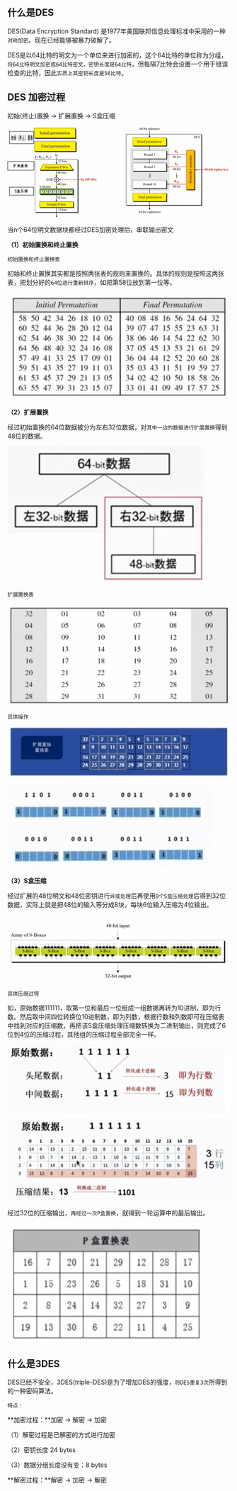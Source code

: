 ## 什么是DES

DES(Data Encryption Standard) 是1977年美国联邦信息处理标准中采用的一种`对称加密`。现在已经能够被暴力破解了。

DES是以64比特的明文为一个单位来进行加密的，这个64比特的单位称为分组，`将64比特明文加密成64比特密文，密钥长度是64比特`，但每隔7比特会设置一个用于错误检查的比特，因此`实质上其密钥长度是56比特`。

## DES 加密过程

初始(终止)置换 -> 扩展置换 -> S盒压缩

[b站链接]: https://www.bilibili.com/video/BV1QW411B7A4/?spm_id_from=333.788.videocard.0	"b站链接"

![DES加密结构图](../images/code/DES加密结构图.png)

当n个64位明文数据块都经过DES加密处理后，串联输出密文

**（1）初始置换和终止置换**

`初始置换和终止置换表`

初始和终止置换其实都是按照两张表的规则来置换的。具体的规则是按照这两张表，把划分好的`64位进行重新排序`，如把第58位放到第一位等。

![初始置换和终止置换表](../images/code/初始置换和终止置换表.png)

**（2）扩展置换**

经过初始置换的64位数据被分为左右32位数据，对`其中一边的数据进行扩展置换`得到48位的数据。

![扩展置换](../images/code/扩展置换.png)

`扩展置换表`

![扩展置换表](../images/code/扩展置换表.png)

`具体操作`

![扩展置换置换表](../images/code/扩展置换置换表.png)

![扩展置换例子](../images/code/扩展置换例子.png)



**（3）S盒压缩**

经过扩展的48位明文和48位密钥进行`异或处理`后再使用`8个S盒压缩处理`后得到32位数据，实际上就是把48位的输入等分成8块，每块6位输入压缩为4位输出。

![S盒压缩](../images/code/S盒压缩.png)

`具体压缩过程`

如，原始数据111111，取第一位和最后一位组成一组数据再转为10进制，即为行数。然后取中间四位转换位10进制数，即为列数，根据行数和列数即可在压缩表中找到对应的压缩数，再把该S盒压缩处理压缩数转换为二进制输出，则完成了6位到4位的压缩过程，其他组的压缩过程全部完全一样。

![S盒压缩例子](../images/code/S盒压缩例子.png)

经过32位的压缩输出，`再经过一次P盒置换`，就得到一轮运算中的最后输出。

![P盒置换表](../images/code/P盒置换表.png)

## 什么是3DES

DES已经不安全，3DES(triple-DES)是为了增加DES的强度，`将DES重复3次`所得到的一种密码算法。

`特点：`

**加密过程：**加密 -> 解密 -> 加密

（1）解密过程是已解密的方式进行加密

（2）密钥长度 24 bytes

（3）数据分组长度没有变：8 bytes

**解密过程：**解密 -> 加密 -> 解密







